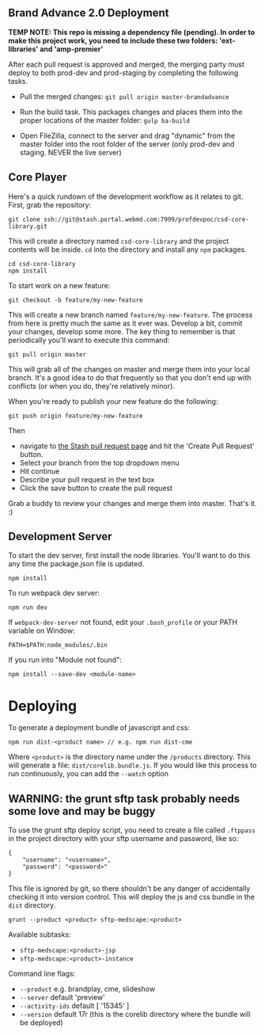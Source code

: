 ## Brand Advance 2.0 Deployment

**TEMP NOTE: This repo is missing a dependency file (pending). In order to make this project work, you need to include these two folders: 'ext-libraries' and 'amp-premier'**

After each pull request is approved and merged, the merging party must deploy to both prod-dev and prod-staging by completing the following tasks.

* Pull the merged changes: ` git pull origin master-brandadvance `

* Run the build task. This packages changes and places them into the proper locations of the master folder:  `gulp ba-build`

* Open FileZilla, connect to the server and drag "dynamic" from the master folder into the root folder of the server (only prod-dev and staging. NEVER the live server)


## Core Player

Here's a quick rundown of the development workflow as it relates to git. First, grab the repository:

```
git clone ssh://git@stash.portal.webmd.com:7999/profdevpoc/csd-core-library.git
```

This will create a directory named `csd-core-library` and the project contents will be inside. `cd` into the directory and install any `npm` packages.

```
cd csd-core-library
npm install
```


To start work on a new feature:

```
git checkout -b feature/my-new-feature
```

This will create a new branch named `feature/my-new-feature`. The process from here is pretty much the same as it ever was. Develop a bit, commit your changes, develop some more. The key thing to remember is that periodically you'll want to execute this command:

```
git pull origin master
```

This will grab all of the changes on master and merge them into your local branch. It's a good idea to do that frequently so that you don't end up with conflicts (or when you do, they're relatively minor).

When you're ready to publish your new feature do the following:

```
git push origin feature/my-new-feature
```

Then

* navigate to [the Stash pull request page](https://stash.portal.webmd.com/projects/PROFDEVPOC/repos/csd-core-library/pull-requests?state=open) and hit the 'Create Pull Request' button.
* Select your branch from the top dropdown menu
* Hit continue
* Describe your pull request in the text box
* Click the save button to create the pull request

Grab a buddy to review your changes and merge them into master. That's it. :)


## Development Server

To start the dev server, first install the node libraries. You'll want
to do this any time the package.json file is updated.

```
npm install
```

To run webpack dev server:

```
npm run dev
```

If `webpack-dev-server` not found, edit your `.bash_profile` or your PATH variable on Window:

```
PATH=$PATH:node_modules/.bin
```



If you run into "Module not found":

```
npm install --save-dev <module-name>
```

# Deploying

To generate a deployment bundle of javascript and css:

```
npm run dist-<product name> // e.g. npm run dist-cme
```

Where `<product>` is the directory name under the `/products`
directory. This will generate a file: `dist/corelib.bundle.js`. If
you would like this process to run continuously, you can add the
`--watch` option

## WARNING: the grunt sftp task probably needs some love and may be buggy

To use the grunt sftp deploy script, you need to create a file called
`.ftppass` in the project directory with your sftp username and password, like so:

```
{
    "username": "<username>",
    "password": "<password>"
}
```

This file is ignored by git, so there shouldn't be any danger of
accidentally checking it into version control. This will deploy the js
and css bundle in the `dist` directory.

```
grunt --product <product> sftp-medscape:<product>
```

Available subtasks:

* `sftp-medscape:<product>-jsp`
* `sftp-medscape:<product>-instance`

Command line flags:

* `--product` e.g. brandplay, cme, slideshow
* `--server` default 'preview'
* `--activity-ids` default [ '15345' ]
* `--version` default 17r (this is the corelib directory where the bundle will be deployed)

